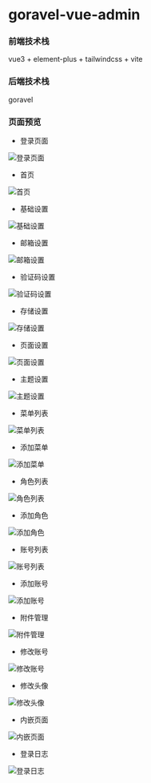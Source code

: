 # goravel-vue-admin
### 前端技术栈
vue3 + element-plus  + tailwindcss + vite
### 后端技术栈
goravel
### 页面预览
- 登录页面

![登录页面](/snapshot/login.png)

- 首页

![首页](/snapshot/home.png)

- 基础设置

![基础设置](/snapshot/base-setting.png)

- 邮箱设置

![邮箱设置](/snapshot/mail-setting.png)

- 验证码设置

![验证码设置](/snapshot/captcha-setting.png)

- 存储设置

![存储设置](/snapshot/storage-setting.png)


- 页面设置

![页面设置](/snapshot/page-setting.png)

- 主题设置

![主题设置](/snapshot/theme-setting.png)

- 菜单列表

![菜单列表](/snapshot/menu-list.png)

- 添加菜单

![添加菜单](/snapshot/menu-add.png)

- 角色列表

![角色列表](/snapshot/menu-list.png)

- 添加角色

![添加角色](/snapshot/menu-add.png)

- 账号列表

![账号列表](/snapshot/admin-list.png)

- 添加账号

![添加账号](/snapshot/admin-add.png)


- 附件管理

![附件管理](/snapshot/attach-list.png)


- 修改账号

![修改账号](/snapshot/profile.png)

- 修改头像

![修改头像](/snapshot/avatar-edit.png)

- 内嵌页面

![内嵌页面](/snapshot/iframe.png)

- 登录日志

![登录日志](/snapshot/login-log.png)